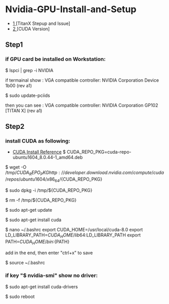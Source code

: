 # Nvidia-GPU-Install-and-Setup

- [ 1 ](https://qiita.com/shouta-dev/items/428af46b8a61622e25b2)[TitanX Stepup and Issue]
- [ 2 ](http://developer.download.nvidia.com/compute/cuda/repos/ubuntu1604/x86_64/) [CUDA Version]



## Step1
### if GPU card be installed on Workstation: 

$ lspci | grep -i NVIDIA <br/>

 if termainal show : VGA compatible controller: NVIDIA Corporation Device 1b00 (rev a1) <br/>

$ sudo update-pciids <br/>

 then you can see : VGA compatible controller: NVIDIA Corporation GP102 [TITAN X] (rev a1) <br/>
 

## Step2
### install CUDA as following:
- [CUDA Install Reference](https://developer.nvidia.com/cuda-downloads?target_os=Linux&target_arch=x86_64&target_distro=Ubuntu&target_version=1604&target_type=deblocal)
$ CUDA_REPO_PKG=cuda-repo-ubuntu1604_8.0.44-1_amd64.deb

$ wget -O /tmp/${CUDA_REPO_PKG} http://developer.download.nvidia.com/compute/cuda/repos/ubuntu1604/x86_64/${CUDA_REPO_PKG}

$ sudo dpkg -i /tmp/${CUDA_REPO_PKG} 

$ rm -f /tmp/${CUDA_REPO_PKG}

$ sudo apt-get update

$ sudo apt-get install cuda

$ nano ~/.bashrc
 export CUDA_HOME=/usr/local/cuda-8.0
 export LD_LIBRARY_PATH=${CUDA_HOME}/lib64:$LD_LIBRARY_PATH
 export PATH=${CUDA_HOME}/bin:${PATH}

add in the end, then enter "ctrl+x" to save

$ source ~/.bashrc 

### if key "$ nvidia-smi" show no driver:
$ sudo apt-get install cuda-drivers

$ sudo reboot



